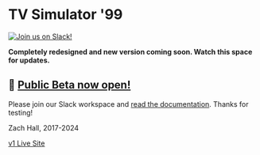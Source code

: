 # TV Simulator '99

[![Join us on Slack!](https://img.shields.io/badge/join_the_community-on_slack-blue)](https://join.slack.com/t/greenhillplaza/shared_invite/zt-2dq8mx6sm-3YnobHETTmxUNE02TOSPRg)

**Completely redesigned and new version coming soon. Watch this space for updates.**

## 📢 [Public Beta now open!](https://github.com/zshall/program-guide/releases)

Please join our Slack workspace and [read the documentation](https://greenhillplaza.notion.site/Television-Simulator-99-c28584f069b94f58a71b5c9fe2484dcb). Thanks for testing!

Zach Hall, 2017-2024

[v1 Live Site](http://zshall.github.io/program-guide)
